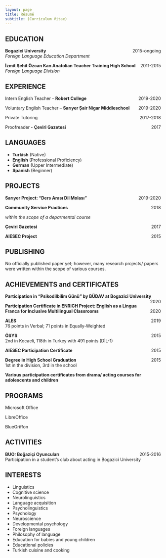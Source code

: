 ```yaml
---
layout: page
title: Résumé
subtitle: (Curriculum Vitae)
---
```



## EDUCATION

 **Bogazici University**  <span style="float: right; ">2015-ongoing</span>  
*Foreign Language Education Department*

**İzmit Şehit Özcan Kan Anatolian Teacher Training High School** <span style="float: right; ">2011-2015</span>  
*Foreign Language Division*


## EXPERIENCE

Intern English Teacher - **Robert College** <span style="float: right; ">2019-2020</span>

Voluntary English Teacher – **Sarıyer Şair Nigar Middleschool** <span style="float: right; ">2019-2020</span>  
 
Private Tutoring <span style="float: right; ">2017-2018</span>  

Proofreader - **Çeviri Gazetesi** <span style="float: right; ">2017</span>  



## LANGUAGES

- **Turkish** (Native)
- **English** (Professional Proficiency)
- **German** (Upper Intermediate)
- **Spanish** (Beginner)


## PROJECTS

 **Sarıyer Project: “Ders Arası Dil Molası”**  <span style="float: right; ">2019-2020</span>  

**Community Service Practices** <span style="float: right; ">2018</span>

*within the scope of a deparmental course*

 **Çeviri Gazetesi**  <span style="float: right; ">2017</span>  

**AIESEC Project** <span style="float: right; ">2015</span>  

## PUBLISHING

No officially published paper yet; however, many research projects/ papers were written within the scope of various courses.

## ACHIEVEMENTS and CERTIFICATES

 **Participation in “Psikodilbilim Günü” by BÜDAV at Bogazici University**  <span style="float: right; ">2020</span>  

**Participation Certificate in ENRICH Project: English as a Lingua Franca for Inclusive Multilingual Classrooms** <span style="float: right; ">2020</span>

 **ALES**  <span style="float: right; ">2019</span>  
76 points in Verbal; 71 points in Equally-Weighted

**ÖSYS** <span style="float: right; ">2015</span>  
2nd in Kocaeli, 118th in Turkey with 491 points (DİL-1)

**AIESEC Participation Certificate**  <span style="float: right; ">2015</span>

**Degree in High School Graduation**  <span style="float: right; ">2015</span>  
1st in the division, 3rd in the school
 
**Various participation certificates from drama/ acting courses for adolescents and children**
 
## PROGRAMS

Microsoft Office

LibreOffice

BlueGriffon

## ACTIVITIES

**BUO: Boğaziçi Oyuncuları** <span style="float: right; ">2015-2016</span>  
Participation in a student’s club about acting in Bogazici University

## INTERESTS
- Linguistics
- Cognitive science
- Neurolinguistics
- Language acquisition
- Psycholinguistics
- Psychology
- Neuroscience
- Developmental psychology
- Foreign languages
- Philosophy of language
- Education for babies and young children
- Educational policies 
- Turkish cuisine and cooking
	

